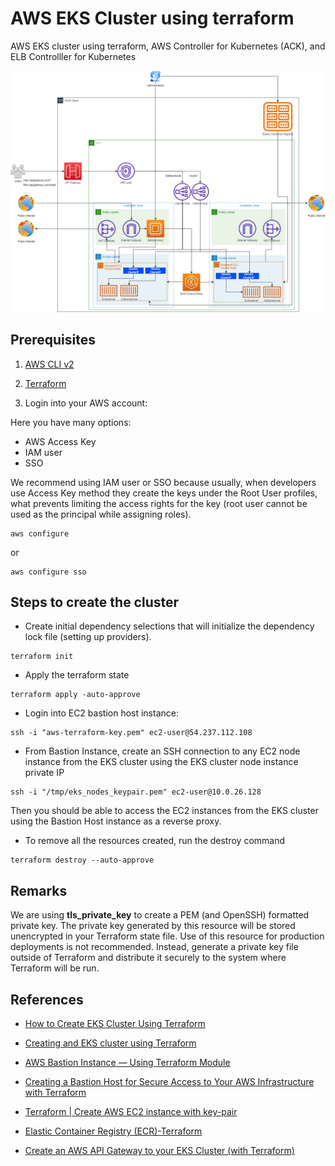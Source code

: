<!-- @format -->

# AWS EKS Cluster using terraform

AWS EKS cluster using terraform, AWS Controller for Kubernetes (ACK), and ELB Controlller for Kubernetes

<p align="center">
  <a href="#readme">
    <img src="InfraArchitecture.png" />
  </a>
</p>

## Prerequisites

1. [AWS CLI v2](https://docs.aws.amazon.com/cli/latest/userguide/getting-started-install.html)

2. [Terraform](https://developer.hashicorp.com/terraform/tutorials/aws-get-started/install-cli)

3. Login into your AWS account:

Here you have many options:

- AWS Access Key
- IAM user
- SSO

We recommend using IAM user or SSO because usually, when developers use Access Key method they create
the keys under the Root User profiles, what prevents limiting the access rights for the key (root user
cannot be used as the principal while assigning roles).

```
aws configure
```

or

```
aws configure sso
```

## Steps to create the cluster

- Create initial dependency selections that will initialize the dependency lock file (setting up providers).

```
terraform init
```

- Apply the terraform state

```
terraform apply -auto-approve
```

- Login into EC2 bastion host instance:

```
ssh -i "aws-terraform-key.pem" ec2-user@54.237.112.108
```

- From Bastion Instance, create an SSH connection to any EC2 node instance from the
  EKS cluster using the EKS cluster node instance private IP

```
ssh -i "/tmp/eks_nodes_keypair.pem" ec2-user@10.0.26.128
```

Then you should be able to access the EC2 instances from the EKS cluster using the
Bastion Host instance as a reverse proxy.

- To remove all the resources created, run the destroy command

```
terraform destroy --auto-approve
```

## Remarks

We are using **tls_private_key** to create a PEM (and OpenSSH) formatted private key. The private key generated by this resource will be stored unencrypted in your Terraform state file. Use of this resource for production deployments is not recommended. Instead, generate a private key file outside of Terraform and distribute it securely to the system where Terraform will be run.

## References

- [How to Create EKS Cluster Using Terraform](https://antonputra.com/terraform/how-to-create-eks-cluster-using-terraform/#create-nat-gateway-in-aws-using-terraform)

- [Creating and EKS cluster using Terraform](https://github.com/antonputra/tutorials/tree/vpc-simpleecommerce/lessons/102)

- [AWS Bastion Instance — Using Terraform Module](https://medium.com/cloud-native-daily/aws-bastion-instance-using-terraform-module-f5df2d309f98)

- [Creating a Bastion Host for Secure Access to Your AWS Infrastructure with Terraform](https://towardsaws.com/creating-a-bastion-host-for-secure-access-to-your-aws-infrastructure-with-terraform-17ee287bb3d)

- [Terraform | Create AWS EC2 instance with key-pair](https://awstip.com/terraform-create-aws-ec2-instance-with-key-pair-ff541f9eec58)

- [Elastic Container Registry (ECR)-Terraform](https://awstip.com/elastic-container-registry-ecr-terraform-d752753b6ac1)

- [Create an AWS API Gateway to your EKS Cluster (with Terraform)](https://medium.com/@alex067/create-an-aws-api-gateway-to-your-eks-cluster-with-terraform-46cdc91d9cea)

